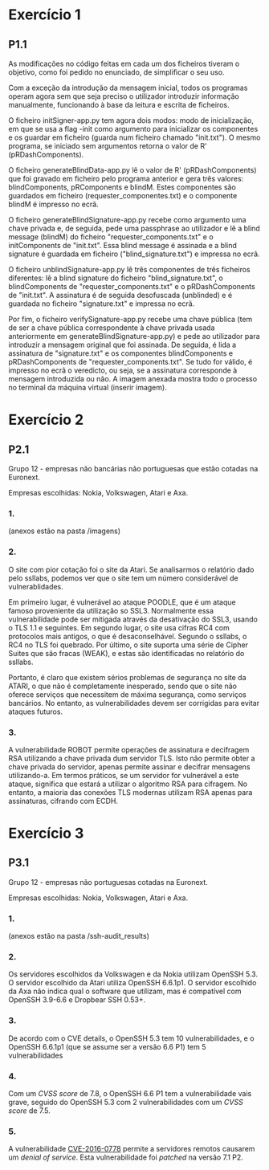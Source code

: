 # Exercício 1

## P1.1

As modificações no código feitas em cada um dos ficheiros tiveram o objetivo, como foi pedido no enunciado, de simplificar o seu uso.

Com a exceção da introdução da mensagem inicial, todos os programas operam agora sem que seja preciso o utilizador introduzir informação manualmente, funcionando à base da leitura e escrita de ficheiros.

O ficheiro initSigner-app.py tem agora dois modos: modo de inicialização, em que se usa a flag -init como argumento para inicializar os componentes e os guardar em ficheiro (guarda num ficheiro chamado "init.txt"). O mesmo programa, se iniciado sem argumentos retorna o valor de R' (pRDashComponents).

O ficheiro generateBlindData-app.py lê o valor de R' (pRDashComponents) que foi gravado em ficheiro pelo programa anterior e gera três valores: blindComponents, pRComponents e blindM. Estes componentes são guardados em ficheiro (requester_componentes.txt) e o componente blindM é impresso no ecrã.

O ficheiro generateBlindSignature-app.py recebe como argumento uma chave privada e, de seguida, pede uma passphrase ao utilizador e lê a blind message (blindM) do ficheiro "requester_components.txt" e o initComponents de "init.txt". Essa blind message é assinada e a blind signature é guardada em ficheiro ("blind_signature.txt") e impressa no ecrã.

O ficheiro unblindSignature-app.py lê três componentes de três ficheiros diferentes: lê a blind signature do ficheiro "blind_signature.txt", o blindComponents de "requester_components.txt" e o pRDashComponents de "init.txt". A assinatura é de seguida desofuscada (unblinded) e é guardada no ficheiro "signature.txt" e impressa no ecrã.

Por fim, o ficheiro verifySignature-app.py recebe uma chave pública (tem de ser a chave pública correspondente à chave privada usada anteriormente em generateBlindSignature-app.py) e pede ao utilizador para introduzir a mensagem original que foi assinada. De seguida, é lida a assinatura de "signature.txt" e os componentes blindComponents e pRDashComponents de "requester_components.txt". Se tudo for válido, é impresso no ecrã o veredicto, ou seja, se a assinatura corresponde à mensagem introduzida ou não. A imagem anexada mostra todo o processo no terminal da máquina virtual (inserir imagem).

# Exercício 2
## P2.1

Grupo 12 - empresas não bancárias não portuguesas que estão cotadas na Euronext.

Empresas escolhidas: Nokia, Volkswagen, Atari e Axa.


### 1\. 
(anexos estão na pasta /imagens)

### 2\. 
O site com pior cotação foi o site da Atari. Se analisarmos o relatório dado pelo ssllabs, podemos ver que o site tem um número considerável de vulnerablidades.

Em primeiro lugar, é vulnerável ao ataque POODLE, que é um ataque famoso proveniente da utilização so SSL3. Normalmente essa vulnerabilidade pode ser mitigada através da desativação do SSL3, usando o TLS 1.1 e seguintes.
Em segundo lugar, o site usa cifras RC4 com protocolos mais antigos, o que é desaconselhável. Segundo o ssllabs, o RC4 no TLS foi quebrado.
Por último, o site suporta uma série de Cipher Suites que são fracas (WEAK), e estas são identificadas no relatório do ssllabs.

Portanto, é claro que existem sérios problemas de segurança no site da ATARI, o que não é completamente inesperado, sendo que o site não oferece serviços que necessitem de máxima segurança, como serviços bancários. No entanto, as vulnerabilidades devem ser corrigidas para evitar ataques futuros.

### 3\. 
A vulnerabilidade ROBOT permite operações de assinatura e decifragem RSA utilizando a chave privada dum servidor TLS. Isto não permite obter a chave privada do servidor, apenas permite assinar e decifrar mensagens utilizando-a.
Em termos práticos, se um servidor for vulnerável a este ataque, significa que estará a utilizar o algoritmo RSA para cifragem. No entanto, a maioria das conexões TLS modernas utilizam RSA apenas para assinaturas, cifrando com ECDH.

# Exercício 3
## P3.1

Grupo 12 - empresas não portuguesas cotadas na Euronext.

Empresas escolhidas: Nokia, Volkswagen, Atari e Axa.

### 1\.
(anexos estão na pasta /ssh-audit_results)

### 2\.
Os servidores escolhidos da Volkswagen e da Nokia utilizam OpenSSH 5.3.
O servidor escolhido da Atari utiliza OpenSSH 6.6.1p1.
O servidor escolhido da Axa não indica qual o software que utilizam, mas é compatível com OpenSSH 3.9-6.6 e Dropbear SSH 0.53+.

### 3\.
De acordo com o CVE details, o OpenSSH 5.3 tem 10 vulnerabilidades, e o OpenSSH 6.6.1p1 (que se assume ser a versão 6.6 P1) tem 5 vulnerabilidades

### 4\.
Com um _CVSS score_ de 7.8, o OpenSSH 6.6 P1 tem a vulnerabilidade vais grave, seguido do OpenSSH 5.3 com 2 vulnerabilidades com um _CVSS score_ de 7.5.

### 5\.
A vulnerabilidade [CVE-2016-0778](https://cve.mitre.org/cgi-bin/cvename.cgi?name=CVE-2016-0778) permite a servidores remotos causarem um _denial of service_. Esta vulnerabilidade foi _patched_ na versão 7.1 P2.